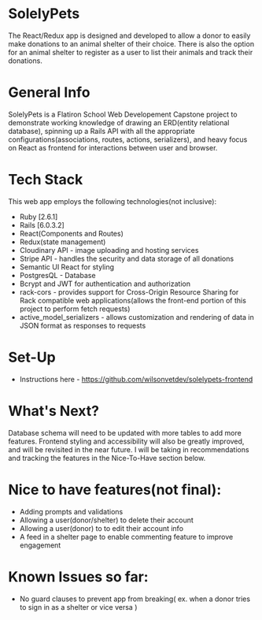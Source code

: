 # SolelyPets
The React/Redux app is designed and developed to allow a donor to easily make donations to an animal shelter of their choice. There is also the option for an animal shelter to register as a user to list their animals and track their donations.

# General Info
SolelyPets is a Flatiron School Web Developement Capstone project to demonstrate working knowledge of drawing an ERD(entity relational database), spinning up a Rails API with all the appropriate configurations(associations, routes, actions, serializers), and heavy focus on React as frontend for interactions between user and browser.

# Tech Stack
This web app employs the following technologies(not inclusive):

* Ruby [2.6.1]
* Rails [6.0.3.2]
* React(Components and Routes)
* Redux(state management)
* Cloudinary API - image uploading and hosting services
* Stripe API - handles the security and data storage of all donations
* Semantic UI React for styling
* PostgresQL - Database
* Bcrypt and JWT for authentication and authorization
* rack-cors - provides support for Cross-Origin Resource Sharing for Rack compatible web applications(allows the front-end portion of this project to perform fetch requests)
* active_model_serializers - allows customization and rendering of data in JSON format as responses to requests

# Set-Up
* Instructions here - https://github.com/wilsonvetdev/solelypets-frontend

# What's Next?

Database schema will need to be updated with more tables to add more features. Frontend styling and accessibility will also be greatly improved, and will be revisited in the near future. I will be taking in recommendations and tracking the features in the Nice-To-Have section below.

# Nice to have features(not final):

* Adding prompts and validations
* Allowing a user(donor/shelter) to delete their account
* Allowing a user(donor) to to edit their account info 
* A feed in a shelter page to enable commenting feature to improve engagement

# Known Issues so far:
* No guard clauses to prevent app from breaking( ex. when a donor tries to sign in as a shelter or vice versa )
